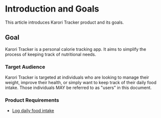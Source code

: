 # Introduction and Goals

This article introduces Karori Tracker product and its goals.

## Goal

Karori Tracker is a personal calorie tracking app.
It aims to simplify the process of keeping track of nutritional needs.

### Target Audience

Karori Tracker is targeted at individuals who are looking to manage their weight, improve their health, or simply want to keep track of their daily food intake. Those individuals MAY be referred to as "users" in this document.

### Product Requirements

- [Log daily food intake](requirements/log-daily-food-intake.md)
